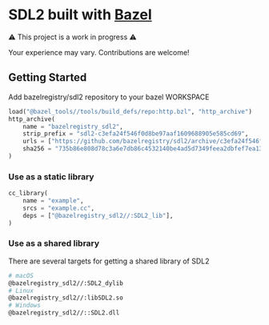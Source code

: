 # SDL2 built with [Bazel](https://bazel.build)

:warning: This project is a work in progress :warning:

Your experience may vary. Contributions are welcome!

## Getting Started

Add bazelregistry/sdl2 repository to your bazel WORKSPACE

```python
load("@bazel_tools//tools/build_defs/repo:http.bzl", "http_archive")
http_archive(
    name = "bazelregistry_sdl2",
    strip_prefix = "sdl2-c3efa24f546f0d8be97aaf1609688905e585cd69",
    urls = ["https://github.com/bazelregistry/sdl2/archive/c3efa24f546f0d8be97aaf1609688905e585cd69.zip"],
    sha256 = "735b86e808d78c3a6e7db86c4532140be4ad5d7349feea2dbfef7ea1382c31eb",
)
```

### Use as a static library

```python
cc_library(
    name = "example",
    srcs = "example.cc",
    deps = ["@bazelregistry_sdl2//:SDL2_lib"],
)
```

### Use as a shared library

There are several targets for getting a shared library of SDL2

```sh
# macOS
@bazelregistry_sdl2//:SDL2_dylib
# Linux
@bazelregistry_sdl2//:libSDL2.so
# Windows
@bazelregistry_sdl2//::SDL2.dll
```
